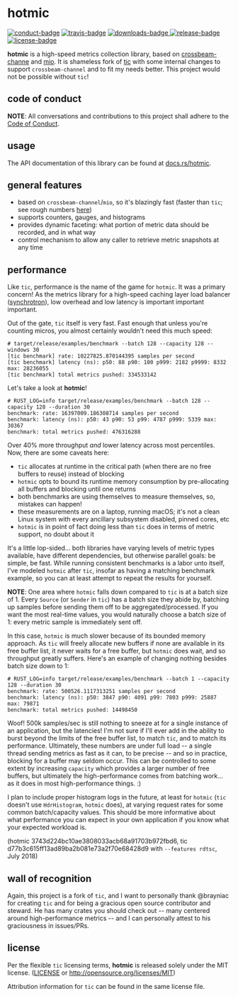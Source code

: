 # hotmic

[![conduct-badge][]][conduct] [![travis-badge][]][travis] [![downloads-badge][] ![release-badge][]][crate] [![license-badge][]](#license)

[conduct-badge]: https://img.shields.io/badge/%E2%9D%A4-code%20of%20conduct-blue.svg
[travis-badge]: https://img.shields.io/travis/nuclearfurnace/hotmic/master.svg
[downloads-badge]: https://img.shields.io/crates/d/hotmic.svg
[release-badge]: https://img.shields.io/crates/v/hotmic.svg
[license-badge]: https://img.shields.io/crates/l/hotmic.svg
[conduct]: https://github.com/nuclearfurnace/hotmic/blob/master/CODE_OF_CONDUCT.md
[travis]: https://travis-ci.org/nuclearfurnace/hotmic
[crate]: https://crates.io/crates/hotmic

__hotmic__ is a high-speed metrics collection library, based on [crossbeam-channe](https://github.com/crossbeam-rs/crossbeam-channel) and [mio](https://github.com/carllerche/mio).  It is shameless fork of [tic](https://github.com/brayniac/tic) with some internal changes to support `crossbeam-channel` and to fit my needs better.  This project would not be possible without `tic`!

## code of conduct

**NOTE**: All conversations and contributions to this project shall adhere to the [Code of Conduct][conduct].

## usage

The API documentation of this library can be found at [docs.rs/hotmic](https://docs.rs/hotmic/).

## general features
- based on `crossbeam-channel`/`mio`, so it's blazingly fast (faster than `tic`; see rough numbers [here](#performance))
- supports counters, gauges, and histograms
- provides dynamic faceting: what portion of metric data should be recorded, and in what way
- control mechanism to allow any caller to retrieve metric snapshots at any time

## performance

Like `tic`, performance is the name of the game for `hotmic`.  It was a primary concern!  As the metrics library for a high-speed caching layer load balancer ([synchrotron](https://github.com/nuclearfurnace/synchrotron)), low overhead and low latency is important important important.

Out of the gate, `tic` itself is very fast.  Fast enough that unless you're counting micros, you almost certainly wouldn't need this much speed:

    # target/release/examples/benchmark --batch 128 --capacity 128 --windows 30
    [tic benchmark] rate: 10227825.870144395 samples per second
    [tic benchmark] latency (ns): p50: 88 p90: 100 p999: 2182 p9999: 8332 max: 28236055
    [tic benchmark] total metrics pushed: 334533142

Let's take a look at __hotmic__!

    # RUST_LOG=info target/release/examples/benchmark --batch 128 --capacity 128 --duration 30
    benchmark: rate: 16397009.186308714 samples per second
    benchmark: latency (ns): p50: 43 p90: 53 p99: 4787 p999: 5339 max: 30367
    benchmark: total metrics pushed: 476316288

Over 40% more throughput _and_ lower latency across most percentiles.  Now, there are some caveats here:

- `tic` allocates at runtime in the critical path (when there are no free buffers to reuse) instead of blocking
- `hotmic` opts to bound its runtime memory consumption by pre-allocating all buffers and blocking until one returns
- both benchmarks are using themselves to measure themselves, so, mistakes can happen!
- these measurements are on a laptop, running macOS; it's not a clean Linux system with every ancillary subsystem disabled, pinned cores, etc
- `hotmic` is in point of fact doing less than `tic` does in terms of metric support, no doubt about it

It's a little lop-sided... both libraries have varying levels of metric types available, have different dependencies, but otherwise parallel goals: be simple, be fast.  While running consistent benchmarks is a labor unto itself, I've modeled `hotmic` after `tic`, insofar as having a matching benchmark example, so you can at least attempt to repeat the results for yourself.

__NOTE__: One area where `hotmic` falls down compared to `tic` is at a batch size of 1.  Every `Source` (or `Sender` in `tic`) has a batch size they abide by, batching up samples before sending them off to be aggregated/processed.  If you want the most real-time values, you would naturally choose a batch size of 1: every metric sample is immediately sent off.

In this case, `hotmic` is much slower because of its bounded memory approach.  As `tic` will freely allocate new buffers if none are available in its free buffer list, it never waits for a free buffer, but `hotmic` does wait, and so throughput greatly suffers.  Here's an example of changing nothing besides batch size down to 1:

    # RUST_LOG=info target/release/examples/benchmark --batch 1 --capacity 128 --duration 30
    benchmark: rate: 500526.1117313251 samples per second
    benchmark: latency (ns): p50: 3847 p90: 4091 p99: 7803 p999: 25887 max: 79871
    benchmark: total metrics pushed: 14498450

Woof!  500k samples/sec is still nothing to sneeze at for a single instance of an application, but the latencies!  I'm not sure if I'll ever add in the ability to burst beyond the limits of the free buffer list, to match `tic`, and to match its performance.  Ultimately, these numbers are under full load -- a single thread sending metrics as fast as it can, to be precise -- and so in practice, blocking for a buffer may seldom occur.  This can be controlled to some extent by increasing `capacity` which provides a larger number of free buffers, but ultimately the high-performance comes from batching work... as it does in most high-performance things. :)

I plan to include proper histogram logs in the future, at least for `hotmic` (`tic` doesn't use `HdrHistogram`, `hotmic` does), at varying request rates for some common batch/capacity values.  This should be more informative about what performance you can expect in your own application if you know what your expected workload is.

(hotmic 3743d224bc10ae3808033acb68a91703b972fbd6, tic d77b3c615ff13ad89ba2b081e73a2f70e68428d9 with `--features rdtsc`, July 2018)

## wall of recognition

Again, this project is a fork of `tic`, and I want to personally thank @brayniac for creating `tic` and for being a gracious open source contributor and steward.  He has many crates you should check out -- many centered around high-performance metrics -- and I can personally attest to his graciousness in issues/PRs.

## license

Per the flexible `tic` licensing terms, __hotmic__ is released solely under the MIT license. ([LICENSE](LICENSE) or http://opensource.org/licenses/MIT)

Attribution information for `tic` can be found in the same license file.
